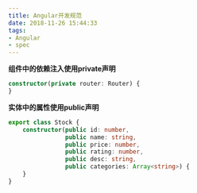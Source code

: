 ```yaml
---
title: Angular开发规范
date: 2018-11-26 15:44:33
tags: 
- Angular
- spec
---
```


**组件中的依赖注入使用private声明**

```typescript
constructor(private router: Router) {
}
```

**实体中的属性使用public声明**

```typescript
export class Stock {
    constructor(public id: number,
                public name: string,
                public price: number,
                public rating: number,
                public desc: string,
                public categories: Array<string>) {
    }
}
```
